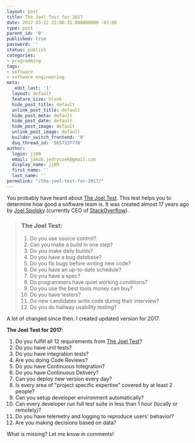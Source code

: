 ```yaml
---
layout: post
title: The Joel Test for 2017
date: 2017-03-22 23:06:31.000000000 -07:00
type: post
parent_id: '0'
published: true
password: ''
status: publish
categories:
- programming
tags:
- software
- software engineering
meta:
  _edit_last: '1'
  layout: default
  feature_size: blank
  hide_post_title: default
  unlink_post_title: default
  hide_post_meta: default
  hide_post_date: default
  hide_post_image: default
  unlink_post_image: default
  builder_switch_frontend: '0'
  dsq_thread_id: '5657337776'
author:
  login: jj09
  email: jakub.jedryszek@gmail.com
  display_name: jj09
  first_name: ''
  last_name: ''
permalink: "/the-joel-test-for-2017/"
---
```

<p>You probably have heard about <a href="http://www.joelonsoftware.com/articles/fog0000000043.html">The Joel Test</a>. This test helps you to determine how good a software team is. It was created almost 17 years ago by <a href="https://www.joelonsoftware.com/">Joel Spolsky</a> (currently CEO of <a href="http://stackoverflow.com/">StackOverflow</a>).</p>
<blockquote>
<h3>The Joel Test:</h3>
<ol>
<li>Do you use source control?</li>
<li>Can you make a build in one step?</li>
<li>Do you make daily builds?</li>
<li>Do you have a bug database?</li>
<li>Do you fix bugs before writing new code?</li>
<li>Do you have an up-to-date schedule?</li>
<li>Do you have a spec?</li>
<li>Do programmers have quiet working conditions?</li>
<li>Do you use the best tools money can buy?</li>
<li>Do you have testers?</li>
<li>Do new candidates write code during their interview?</li>
<li>Do you do hallway usability testing?</li>
</ol>
</blockquote>
<p>A lot of changed since then. I created updated version for 2017.</p>
<p><strong>The Joel Test for 2017</strong>:</p>
<ol>
<li>Do you fulfill all 12 requirements from <a href="http://www.joelonsoftware.com/articles/fog0000000043.html">The Joel Test</a>?</li>
<li>Do you have unit tests?</li>
<li>Do you have integration tests?</li>
<li>Are you doing Code Reviews?</li>
<li>Do you have Continuous Integration?</li>
<li>Do you have Continuous Delivery?</li>
<li>Can you deploy new version every day?</li>
<li>Is every area of "project specific expertise" covered by at least 2 people?</li>
<li>Can you setup developer environment automatically?</li>
<li>Can every developer run full test suite in less than 1 hour (locally or remotely)?</li>
<li>Do you have telemetry and logging to reproduce users' behavior?</li>
<li>Are you making decisions based on data?</li>
</ol>
<p>What is missing? Let me know in comments!</p>
